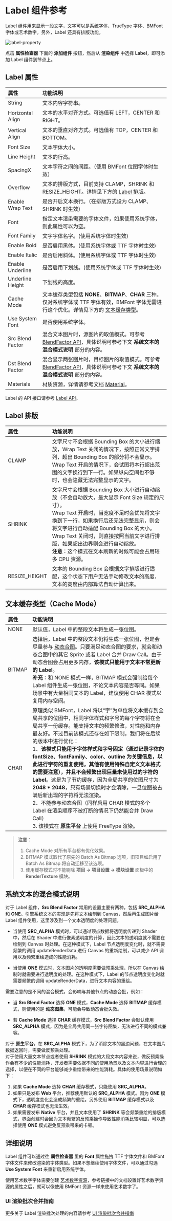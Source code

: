 # Label 组件参考

Label 组件用来显示一段文字，文字可以是系统字体、TrueType 字体、BMFont 字体或艺术数字。另外，Label 还具有排版功能。

![label-property](./label/label-property.png)

点击 **属性检查器** 下面的 **添加组件** 按钮，然后从 **渲染组件** 中选择 **Label**，即可添加 Label 组件到节点上。

## Label 属性

| 属性              | 功能说明        |
| :--------------- | :--------------- |
| String           | 文本内容字符串。                                                                                          |
| Horizontal Align | 文本的水平对齐方式。可选值有 LEFT，CENTER 和 RIGHT。                                                         |
| Vertical Align   | 文本的垂直对齐方式。可选值有 TOP，CENTER 和 BOTTOM。                                                         |
| Font Size        | 文本字体大小。                                                                                            |
| Line Height      | 文本的行高。                                                                                              |
| SpacingX         | 文本字符之间的间距。（使用 BMFont 位图字体时生效）                                                             |
| Overflow         | 文本的排版方式，目前支持 CLAMP，SHRINK 和 RESIZE_HEIGHT。详情见下方的 [Label 排版](#label-%E6%8E%92%E7%89%88)。 |
| Enable Wrap Text | 是否开启文本换行。（在排版方式设为 CLAMP、SHRINK 时生效）                                                      |
| Font             | 指定文本渲染需要的字体文件，如果使用系统字体，则此属性可以为空。                                                   |
| Font Family      | 文字字体名字。(使用系统字体时生效)                                                                           |
| Enable Bold      | 是否启用黑体。(使用系统字体或 TTF 字体时生效)                                                                 |
| Enable Italic    | 是否启用斜体。(使用系统字体或 TTF 字体时生效)                                                                  |
| Enable Underline | 是否启用下划线。(使用系统字体或 TTF 字体时生效)                                                                |
| Underline Height | 下划线的高度。                                                                                             |
| Cache Mode       | 文本缓存类型包括 **NONE**、**BITMAP**、**CHAR** 三种。仅对系统字体或 TTF 字体有效，BMFont 字体无需进行这个优化。详情见下方的 [文本缓存类型](#%E6%96%87%E6%9C%AC%E7%BC%93%E5%AD%98%E7%B1%BB%E5%9E%8B%EF%BC%88cache-mode%EF%BC%89)。 |
| Use System Font  | 是否使用系统字体。                                                                                          |
| Src Blend Factor      | 混合文本图片时，源图片的取值模式。可参考 [BlendFactor API](%__APIDOC__%/zh/enums/BlendFactor.html)，具体说明可参考下文 **系统文本的混合模式说明** 部分的内容。|
| Dst Blend Factor      | 混合显示两张图片时，目标图片的取值模式。可参考 [BlendFactor API](%__APIDOC__%/zh/enums/BlendFactor.html)，具体说明可参考下文 **系统文本的混合模式说明** 部分的内容。 |
| Materials        | 材质资源，详情请参考文档 [Material](../render/material.md)。                                                 |

Label 的 API 接口请参考 [Label API](%__APIDOC__%/zh/classes/Label.html)。

## Label 排版

| 属性            | 功能说明        |
| :------------- | :-------------- |
| CLAMP          | 文字尺寸不会根据 Bounding Box 的大小进行缩放，Wrap Text 关闭的情况下，按照正常文字排列，超出 Bounding Box 的部分将不会显示。Wrap Text 开启的情况下，会试图将本行超出范围的文字换行到下一行。如果纵向空间也不够时，也会隐藏无法完整显示的文字。|
| SHRINK         | 文字尺寸会根据 Bounding Box 大小进行自动缩放（不会自动放大，最大显示 Font Size 规定的尺寸）。<br>Wrap Text 开启时，当宽度不足时会优先将文字换到下一行，如果换行后还无法完整显示，则会将文字进行自动适配 Bounding Box 的大小。<br>Wrap Text 关闭时，则直接按照当前文字进行排版，如果超出边界则会进行自动缩放。<br>**注意**：这个模式在文本刷新的时候可能会占用较多 CPU 资源。|
| RESIZE_HEIGHT | 文本的 Bounding Box 会根据文字排版进行适配，这个状态下用户无法手动修改文本的高度，文本的高度由内部算法自动计算出来。|

## 文本缓存类型（Cache Mode）

| 属性    |   功能说明
| :----- | :----------- |
| NONE   | 默认值，Label 中的整段文本将生成一张位图。  |
| BITMAP | 选择后，Label 中的整段文本仍将生成一张位图，但是会尽量参与 [动态合图](../advanced-topics/dynamic-atlas.md)。只要满足动态合图的要求，就会和动态合图中的其它 Sprite 或者 Label 合并 Draw Call。由于动态合图会占用更多内存，**该模式只能用于文本不常更新的 Label**。<br>**补充**：和 NONE 模式一样，BITMAP 模式会强制给每个 Label 组件生成一张位图，不论文本内容是否等同。如果场景中有大量相同文本的 Label，建议使用 CHAR 模式以复用内存空间。|
| CHAR   | 原理类似 BMFont，Label 将以“字”为单位将文本缓存到全局共享的位图中，相同字体样式和字号的每个字符将在全局共享一份缓存。能支持文本的频繁修改，对性能和内存最友好。不过目前该模式还存在如下限制，我们将在后续的版本中进行优化：<br>1、**该模式只能用于字体样式和字号固定（通过记录字体的 fontSize、fontFamily、color、outline 为关键信息，以此进行字符的重复使用，其他有使用特殊自定义文本格式的需要注意），并且不会频繁出现巨量未使用过的字符的 Label**。这是为了节约缓存，因为全局共享的位图尺寸为 **2048 * 2048**，只有场景切换时才会清除，一旦位图被占满后新出现的字符将无法渲染。<br>2、不能参与动态合图（同样启用 CHAR 模式的多个 Label 在渲染顺序不被打断的情况下仍然能合并 Draw Call）<br>3. 该模式在 **原生平台** 上使用 FreeType 渲染。|

> **注意**：
>
> 1. Cache Mode 对所有平台都有优化效果。
> 2. BITMAP 模式取代了原先的 Batch As Bitmap 选项，旧项目如启用了 Batch As Bitmap 将自动迁移至该选项。
> 3. 使用缓存模式时不能剔除 **项目 -> 项目设置 -> 模块设置** 面板中的 **RenderTexture** 模块。

## 系统文本的混合模式说明

对于 Label 组件，**Src Blend Factor** 常用的设置主要有两种，包括 **SRC_ALPHA** 和 **ONE**。引擎系统文本的实现是先将文本绘制到 Canvas，然后再生成图片给 Label 组件使用，这里涉及到一个文本透明度的处理问题。

- 当使用 **SRC_ALPHA** 模式时，可以通过顶点数据将透明度传递到 Shader 中，然后在 Shader 中进行像素透明度的计算，因此文本的透明度就不需要在绘制到 Canvas 时处理。在这种模式下，Label 节点透明度变化时，就不需要频繁的调用 updateRenderData 进行 Canvas 的重新绘制，可以减少 API 调用以及频繁重绘造成的性能消耗。

- 当使用 **ONE** 模式时，文本图片的透明度需要做预乘处理，所以在 Canvas 绘制时就需要进行透明度的处理。在这种模式下，Label 的节点透明度变化时就需要频繁的调用 updateRenderData，进行文本内容的重绘。

需要注意的是不同的混合模式，会影响与其他节点的动态合批，例如：

- 当 **Src Blend Factor** 选择 **ONE** 模式，**Cache Mode** 选择 **BITMAP** 缓存模式，则使用的是 **动态图集**，可能会导致动态合批失效。

- 若 **Cache Mode** 选择 **CHAR** 缓存模式，**Src Blend Factor** 会默认使用 **SRC_ALPHA** 模式，因为是全局共用同一张字符图集，无法进行不同的模式兼容。

对于 **原生平台**，在 **SRC_ALPHA** 模式下，为了消除文本的黑边问题，在文本图片数据返回时，需要做反预乘处理。<br>
对于使用大量文本节点或者使用 **SHRINK** 模式的大段文本内容来说，做反预乘操作会有不少的性能消耗，开发者需要依据不同的使用场景以及文本内容进行合理的选择，以便在不同的平台能够减少重绘带来的性能消耗。具体的使用场景说明如下：

1. 如果 **Cache Mode** 选择 **CHAR** 缓存模式，只能使用 **SRC_ALPHA**。
2. 如果只是发布 **Web** 平台，推荐使用默认的 **SRC_ALPHA** 模式。因为 **ONE** 模式下，透明度变化会造成频繁的重绘。另外使用 **BITMAP** 缓存模式以及 **CHAR** 缓存模式也无法生效。
3. 如果需要发布 **Native** 平台，并且文本使用了 **SHRINK** 等会频繁重绘的排版模式，界面创建时会因为文本频繁的反预乘操作导致性能消耗比较明显，可以选择使用 **ONE** 模式避免反预乘带来的卡顿。

## 详细说明

Label 组件可以通过往 **属性检查器** 里的 **Font** 属性拖拽 TTF 字体文件和 BMFont 字体文件来修改渲染的字体类型。如果不想继续使用字体文件，可以通过勾选 **Use System Font** 来重新启用系统字体。

使用艺术数字字体需要创建 [艺术数字资源](../asset-workflow/label-atlas.md)，参考链接中的文档设置好艺术数字资源的属性之后，就可以像使用 BMFont 资源一样来使用艺术数字了。

### UI 渲染批次合并指南

更多关于 Label 渲染批次处理的内容请参考 [UI 渲染批次合并指南](../advanced-topics/ui-auto-batch.md)
